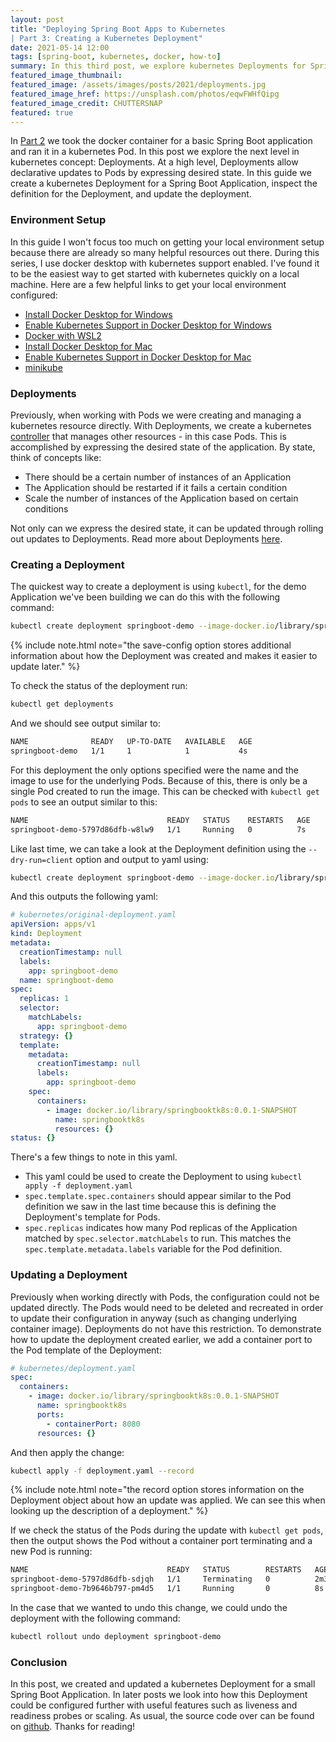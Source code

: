 ```yaml
---
layout: post
title: "Deploying Spring Boot Apps to Kubernetes 
| Part 3: Creating a Kubernetes Deployment"
date: 2021-05-14 12:00
tags: [spring-boot, kubernetes, docker, how-to]
summary: In this third post, we explore kubernetes Deployments for Spring Boot Applications
featured_image_thumbnail:
featured_image: /assets/images/posts/2021/deployments.jpg
featured_image_href: https://unsplash.com/photos/eqwFWHfQipg
featured_image_credit: CHUTTERSNAP
featured: true
---
```


In [Part 2](2021-04-09-simple-spring-boot-on-k8s.md) we took the docker container for a basic Spring Boot application and ran it in a kubernetes Pod. In this post we explore the next level in kubernetes concept: Deployments. At a high level, Deployments allow declarative updates to Pods by expressing desired state. In this guide we create a kubernetes Deployment for a Spring Boot Application, inspect the definition for the Deployment, and update the deployment. 

### Environment Setup
In this guide I won't focus too much on getting your local environment setup because there are already so many helpful resources out there. During this series, I use docker desktop with kubernetes support enabled. I've found it to be the easiest way to get started with kubernetes quickly on a local machine. Here are a few helpful links to get your local environment configured:
* [Install Docker Desktop for Windows](https://docs.docker.com/docker-for-windows/install/)
* [Enable Kubernetes Support in Docker Desktop for Windows](https://docs.docker.com/docker-for-windows/#kubernetes)
* [Docker with WSL2](https://docs.docker.com/docker-for-windows/wsl-tech-preview/)
* [Install Docker Desktop for Mac](https://docs.docker.com/docker-for-mac/install/)
* [Enable Kubernetes Support in Docker Desktop for Mac](https://docs.docker.com/docker-for-mac/#kubernetes)
* [minikube](https://minikube.sigs.k8s.io/docs/start/) 

### Deployments
Previously, when working with Pods we were creating and managing a kubernetes resource directly. With Deployments, we create a kubernetes [controller](https://kubernetes.io/docs/concepts/architecture/controller/) that manages other resources - in this case Pods. This is accomplished by expressing the desired state of the application. By state, think of concepts like:
* There should be a certain number of instances of an Application
* The Application should be restarted if it fails a certain condition
* Scale the number of instances of the Application based on certain conditions

Not only can we express the desired state, it can be updated through rolling out updates to Deployments. Read more about Deployments [here](https://kubernetes.io/docs/concepts/workloads/controllers/deployment/).

### Creating a Deployment
The quickest way to create a deployment is using `kubectl`, for the demo Application we've been building we can do this with the following command:

```bash
kubectl create deployment springboot-demo --image-docker.io/library/springbooktk8s:0.0.1-SNAPSHOT --save-config
```

{% include note.html note="the save-config option stores additional information about how the Deployment was created and makes it easier to update later." %}

To check the status of the deployment run:

```bash
kubectl get deployments
```

And we should see output similar to:

```bash
NAME              READY   UP-TO-DATE   AVAILABLE   AGE
springboot-demo   1/1     1            1           4s
```

For this deployment the only options specified were the name and the image to use for the underlying Pods. Because of this, there is only be a single Pod created to run the image. This can be checked with `kubectl get pods` to see an output similar to this:

```bash
NAME                               READY   STATUS    RESTARTS   AGE
springboot-demo-5797d86dfb-w8lw9   1/1     Running   0          7s
```

Like last time, we can take a look at the Deployment definition using the `--dry-run=client` option and output to yaml using:

```bash
kubectl create deployment springboot-demo --image-docker.io/library/springbooktk8s:0.0.1-SNAPSHOT  --save-config --dry-run=client -o yaml
```

And this outputs the following yaml:

```yaml
# kubernetes/original-deployment.yaml
apiVersion: apps/v1
kind: Deployment
metadata:
  creationTimestamp: null
  labels:
    app: springboot-demo
  name: springboot-demo
spec:
  replicas: 1
  selector:
    matchLabels:
      app: springboot-demo
  strategy: {}
  template:
    metadata:
      creationTimestamp: null
      labels:
        app: springboot-demo
    spec:
      containers:
        - image: docker.io/library/springbooktk8s:0.0.1-SNAPSHOT
          name: springbooktk8s
          resources: {}
status: {}
```

There's a few things to note in this yaml.
* This yaml could be used to create the Deployment to using `kubectl apply -f deployment.yaml`
* `spec.template.spec.containers` should appear similar to the Pod definition we saw in the last time because this is defining the Deployment's template for Pods.
* `spec.replicas` indicates how many Pod replicas of the Application matched by `spec.selector.matchLabels` to run. This matches the `spec.template.metadata.labels` variable for the Pod definition.


### Updating a Deployment
Previously when working directly with Pods, the configuration could not be updated directly. The Pods would need to be deleted and recreated in order to update their configuration in anyway (such as changing underlying container image). Deployments do not have this restriction. To demonstrate how to update the deployment created earlier, we add a container port to the Pod template of the Deployment:

```yaml
# kubernetes/deployment.yaml
spec:
  containers:
    - image: docker.io/library/springbooktk8s:0.0.1-SNAPSHOT
      name: springbooktk8s
      ports:
        - containerPort: 8080
      resources: {}
```

And then apply the change:

```bash
kubectl apply -f deployment.yaml --record
```


{% include note.html note="the record option stores information on the Deployment object about how an update was applied. We can see this when looking up the description of a deployment." %}


If we check the status of the Pods during the update with `kubectl get pods`, then the output shows the Pod without a container port terminating and a new Pod is running:

```bash
NAME                               READY   STATUS        RESTARTS   AGE
springboot-demo-5797d86dfb-sdjqh   1/1     Terminating   0          2m33s
springboot-demo-7b9646b797-pm4d5   1/1     Running       0          8s
```

In the case that we wanted to undo this change, we could undo the deployment with the following command:


```bash
kubectl rollout undo deployment springboot-demo
```

### Conclusion
In this post, we created and updated a kubernetes Deployment for a small Spring Boot Application. In later posts we look into how this Deployment could be configured further with useful features such as liveness and readiness probes or scaling. As usual, the source code over can be found on [github](https://github.com/lumberjackdev/springboot-on-k8s/tree/part-three). Thanks for reading!